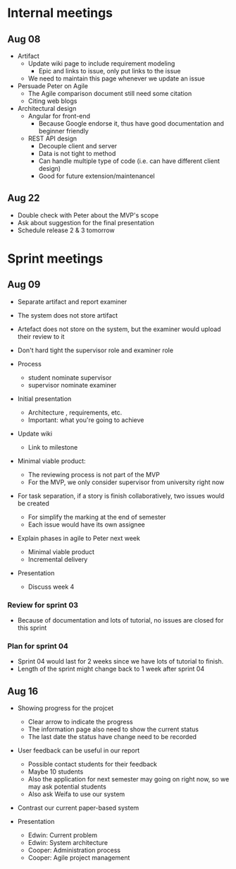 # Internal meetings

## Aug 08

- Artifact
  - Update wiki page to include requirement modeling
    - Epic and links to issue, only put links to the issue
  - We need to maintain this page whenever we update an issue
- Persuade Peter on Agile
  - The Agile comparison document still need some citation 
  - Citing web blogs
- Architectural design
  - Angular for front-end
    - Because Google endorse it, thus have good documentation and beginner friendly
  - REST API design
    - Decouple client and server
    - Data is not tight to method
    - Can handle multiple type of code (i.e. can have different client design)
    - Good for future extension/maintenancel

## Aug 22
- Double check with Peter about the MVP's scope
- Ask about suggestion for the final presentation
- Schedule release 2 & 3 tomorrow

# Sprint meetings

## Aug 09

- Separate artifact and report examiner
- The system does not store artifact
- Artefact does not store on the system, but the examiner would upload their review to it
- Don't hard tight the supervisor role and examiner role
- Process
  - student nominate supervisor
  - supervisor nominate examiner
- Initial presentation
  - Architecture , requirements, etc.
  - Important: what you're going to achieve

- Update wiki
  - Link to milestone
- Minimal viable product:
  - The reviewing process is not part of the MVP
  - For the MVP, we only consider supervisor from university right now
- For task separation, if a story is finish collaboratively, two issues would be created
  - For simplify the marking at the end of semester
  - Each issue would have its own assignee
- Explain phases in agile to Peter next week
  - Minimal viable product
  - Incremental delivery
- Presentation
  - Discuss week 4

### Review for sprint 03

- Because of documentation and lots of tutorial, no issues are closed for this sprint

### Plan for sprint 04

- Sprint 04 would last for 2 weeks since we have lots of tutorial to finish.
- Length of the sprint might change back to 1 week after sprint 04

## Aug 16

- Showing progress for the projcet
  - Clear arrow to indicate the progress
  - The information page also need to show the current status
  - The last date the status have change need to be recorded
- User feedback can be useful in our report
  - Possible contact students for their feedback
  - Maybe 10 students
  - Also the application for next semester may going on right now, so we may ask potential students
  - Also ask Weifa to use our system
- Contrast our current paper-based system

- Presentation
  - Edwin: Current problem
  - Edwin: System architecture
  - Cooper: Administration process
  - Cooper: Agile project management